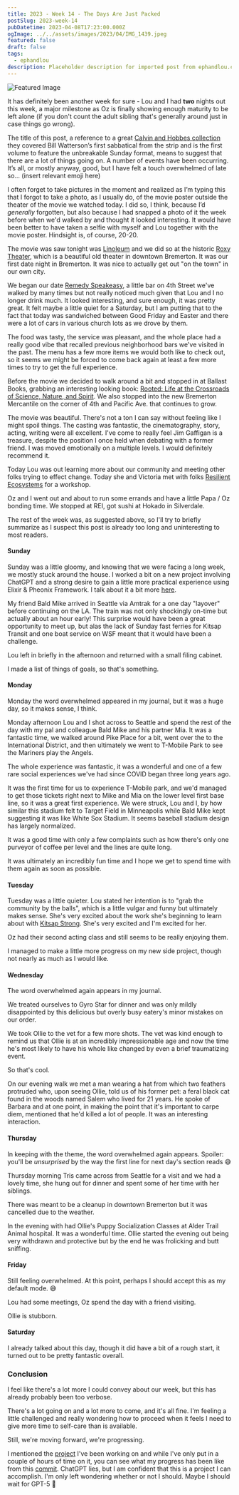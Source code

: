 ```yaml
---
title: 2023 - Week 14 - The Days Are Just Packed
postSlug: 2023-week-14
pubDatetime: 2023-04-08T17:23:00.000Z
ogImage: ../../assets/images/2023/04/IMG_1439.jpeg
featured: false
draft: false
tags:
  - ephandlou
description: Placeholder description for imported post from ephandlou.com
---
```


![Featured Image](../../assets/images/2023/04/IMG_1439.jpeg)

It has definitely been another week for sure - Lou and I had **two** nights out this week, a major milestone as Oz is finally showing enough maturity to be left alone (if you don't count the adult sibling that's generally around just in case things go wrong).

The title of this post, a reference to a great [Calvin and Hobbes collection](https://www.goodreads.com/book/show/24818.The_Days_Are_Just_Packed) they covered Bill Watterson’s first sabbatical from the strip and is the first volume to feature the unbreakable Sunday format, means to suggest that there are a lot of things going on. A number of events have been occurring. It’s all, or mostly anyway, good, but I have felt a touch overwhelmed of late so... (insert relevant emoji here)

I often forget to take pictures in the moment and realized as I’m typing this that I forgot to take a photo, as I usually do, of the movie poster outside the theater of the movie we watched today. I did so, I think, because I’d _generally_ forgotten, but also because I had snapped a photo of it the week before when we'd walked by and thought it looked interesting. It would have been better to have taken a selfie with myself and Lou together with the movie poster. Hindsight is, of course, 20-20.

The movie was saw tonight was [Linoleum](https://www.imdb.com/title/tt13483866/) and we did so at the historic [Roxy Theater](https://roxybremerton.org/), which is a beautiful old theater in downtown Bremerton. It was our first date night in Bremerton. It was nice to actually get out "on the town" in our own city.

We began our date [Remedy Speakeasy](https://www.remedyspeakeasy.com/), a little bar on 4th Street we've walked by many times but not really noticed much given that Lou and I no longer drink much. It looked interesting, and sure enough, it was pretty great. It felt maybe a little quiet for a Saturday, but I am putting that to the fact that today was sandwiched between Good Friday and Easter and there were a lot of cars in various church lots as we drove by them.

The food was tasty, the service was pleasant, and the whole place had a really good vibe that recalled previous neighborhood bars we've visited in the past. The menu has a few more items we would both like to check out, so it seems we might be forced to come back again at least a few more times to try to get the full experience.

Before the movie we decided to walk around a bit and stopped in at Ballast Books, grabbing an interesting looking book: [Rooted: Life at the Crossroads of Science, Nature, and Spirit](https://www.goodreads.com/book/show/55277028-rooted). We also stopped into the new Bremerton Mercantile on the corner of 4th and Pacific Ave. that continues to grow.

The movie was beautiful. There's not a ton I can say without feeling like I might spoil things. The casting was fantastic, the cinematography, story, acting, writing were all excellent. I've come to really feel Jim Gaffigan is a treasure, despite the position I once held when debating with a former friend. I was moved emotionally on a multiple levels. I would definitely recommend it.

Today Lou was out learning more about our community and meeting other folks trying to effect change. Today she and Victoria met with folks [Resilient Ecosystems](https://www.reseco.org/) for a workshop.

Oz and I went out and about to run some errands and have a little Papa / Oz bonding time. We stopped at REI, got sushi at Hokado in Silverdale.

The rest of the week was, as suggested above, so I'll try to briefly summarize as I suspect this post is already too long and uninteresting to most readers.

#### Sunday

Sunday was a little gloomy, and knowing that we were facing a long week, we mostly stuck around the house. I worked a bit on a new project involving ChatGPT and a strong desire to gain a little more practical experience using Elixir & Pheonix Framework. I talk about it a bit more [here](https://ephbaum.dev/2023-04-02-project-blog-elxrbb-innaugural-entry/).

My friend Bald Mike arrived in Seattle via Amtrak for a one day "layover" before continuing on the LA. The train was not only shockingly on-time but actually about an hour early! This surprise would have been a great opportunity to meet up, but alas the lack of Sunday fast ferries for Kitsap Transit and one boat service on WSF meant that it would have been a challenge.

Lou left in briefly in the afternoon and returned with a small filing cabinet.

I made a list of things of goals, so that's something.

#### Monday

Monday the word overwhelmed appeared in my journal, but it was a huge day, so it makes sense, I think.

Monday afternoon Lou and I shot across to Seattle and spend the rest of the day with my pal and colleague Bald Mike and his partner Mia. It was a fantastic time, we walked around Pike Place for a bit, went over the to the International District, and then ultimately we went to T-Mobile Park to see the Mariners play the Angels.

The whole experience was fantastic, it was a wonderful and one of a few rare social experiences we've had since COVID began three long years ago.

It was the first time for us to experience T-Mobile park, and we'd managed to get those tickets right next to Mike and Mia on the lower level first base line, so it was a great first experience. We were struck, Lou and I, by how similar this stadium felt to Target Field in Minneapolis while Bald Mike kept suggesting it was like White Sox Stadium. It seems baseball stadium design has largely normalized.

It was a good time with only a few complaints such as how there's only one purveyor of coffee per level and the lines are quite long.

It was ultimately an incredibly fun time and I hope we get to spend time with them again as soon as possible.

#### Tuesday

Tuesday was a little quieter. Lou stated her intention is to "grab the community by the balls", which is a little vulgar and funny but ultimately makes sense. She's very excited about the work she's beginning to learn about with [Kitsap Strong](https://www.kitsapstrong.org/). She's very excited and I'm excited for her.

Oz had their second acting class and still seems to be really enjoying them.

I managed to make a little more progress on my new side project, though not nearly as much as I would like.

#### Wednesday

The word overwhelmed again appears in my journal.

We treated ourselves to Gyro Star for dinner and was only mildly disappointed by this delicious but overly busy eatery's minor mistakes on our order.

We took Ollie to the vet for a few more shots. The vet was kind enough to remind us that Ollie is at an incredibly impressionable age and now the time he's most likely to have his whole like changed by even a brief traumatizing event.

So that's cool.

On our evening walk we met a man wearing a hat from which two feathers protruded who, upon seeing Ollie, told us of his former pet: a feral black cat found in the woods named Salem who lived for 21 years. He spoke of Barbara and at one point, in making the point that it's important to carpe diem, mentioned that he'd killed a lot of people. It was an interesting interaction.

#### Thursday

In keeping with the theme, the word overwhelmed again appears. Spoiler: you'll be _unsurprised_ by the way the first line for next day's section reads 😅

Thursday morning Tris came across from Seattle for a visit and we had a lovely time, she hung out for dinner and spent some of her time with her siblings.

There was meant to be a cleanup in downtown Bremerton but it was cancelled due to the weather.

In the evening with had Ollie's Puppy Socialization Classes at Alder Trail Animal hospital. It was a wonderful time. Ollie started the evening out being very withdrawn and protective but by the end he was frolicking and butt sniffing.

#### Friday

Still feeling overwhelmed. At this point, perhaps I should accept this as my default mode. 😅

Lou had some meetings, Oz spend the day with a friend visiting.

Ollie is stubborn.

#### Saturday

I already talked about this day, though it did have a bit of a rough start, it turned out to be pretty fantastic overall.

### Conclusion

I feel like there's a lot more I could convey about our week, but this has already probably been too verbose.

There's a lot going on and a lot more to come, and it's all fine. I'm feeling a little challenged and really wondering how to proceed when it feels I need to give more time to self-care than is available.

Still, we're moving forward, we're progressing.

I mentioned the [project](https://github.com/ephbaum/elxrBB-tutorial) I've been working on and while I've only put in a couple of hours of time on it, you can see what my progress has been like from this [commit](https://github.com/ephbaum/elxrBB-tutorial/commit/50edab8f630cb427f04be4d99140a25eacee2b64). ChatGPT lies, but I am confident that this is a project I can accomplish. I'm only left wondering whether or not I should. Maybe I should wait for GPT-5 🤣
